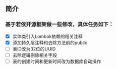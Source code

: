 ## 简介

### 基于若依开源框架做一些修改，具体任务如下：
- [X] 实体类引入Lombok依赖的相关注释
- [X] 添加持久层注释和去除方法前的public
- [ ] 表ID改为32位的UUID
- [ ] 去除逻辑删除相关字段
- [ ] 表的创建时间和更新时间改为数据库自动操作
